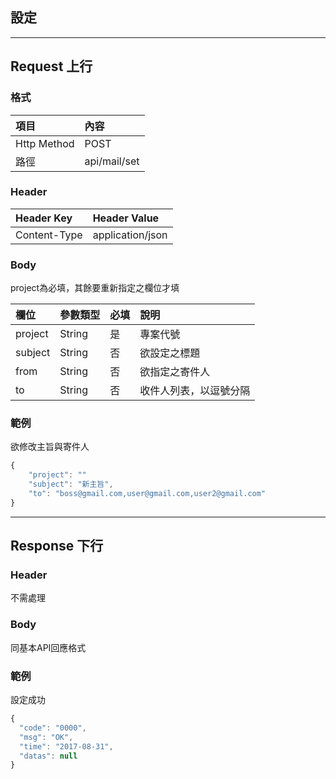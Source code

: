 ## 設定

---

## Request 上行

### 格式

| 項目 | 內容 |
| :--- | :--- |
| Http Method | POST |
| 路徑 | api/mail/set |

### Header

| Header Key | Header Value |
| :--- | :--- |
| Content-Type | application/json |

### Body

project為必填，其餘要重新指定之欄位才填

| 欄位 | 參數類型 | 必填 | 說明 |
| :--- | :--- | :--- | :--- |
| project | String | 是 | 專案代號 |
| subject | String | 否 | 欲設定之標題 |
| from | String | 否 | 欲指定之寄件人 |
| to | String | 否 | 收件人列表，以逗號分隔 |

### 範例

欲修改主旨與寄件人

```js
{
    "project": ""
    "subject": "新主旨",
    "to": "boss@gmail.com,user@gmail.com,user2@gmail.com"
}
```

---

## Response 下行

### Header

不需處理

### Body

同基本API回應格式

### 範例

設定成功

```js
{
  "code": "0000",
  "msg": "OK",
  "time": "2017-08-31",
  "datas": null
}
```



